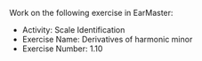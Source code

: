 Work on the following exercise in EarMaster:
- Activity: Scale Identification
- Exercise Name: Derivatives of harmonic minor
- Exercise Number: 1.10
